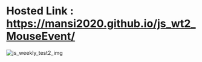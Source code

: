 # Hosted Link :  https://mansi2020.github.io/js_wt2_MouseEvent/ 

![js_weekly_test2_img](https://github.com/mansi2020/js_weekly_test_2/assets/57188328/587123b7-af2f-4388-ba71-21192bd41208)
